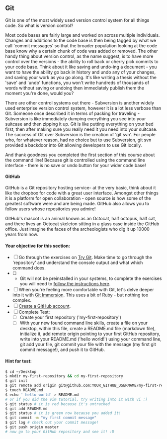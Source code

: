## Git

Git is one of the most widely used version control system for all things code. So what is version control?

Most code bases are fairly large and worked on across multiple individuals. Changes and additions to the code base is then being tagged by what we call 'commit messages' so that the broader population looking at the code base know why a certain chunk of code was added or removed. The other handy thing about version control, as the name suggest, is to have more control over the versions - the ability to roll back or cherry pick commits to your code base. Think about it like saving and undo-ing a document - you want to have the ability go back in history and undo any of your changes, and saving your work as you go along. It's like writing a thesis without the 'save' and 'undo' functions, you won't write hundreds of thousands of words without saving or undoing then immediately publish them the moment you're done, would you?

There are other control systems out there - Subversion is another widely used enterprise version control system, however it is a lot less verbose than Git. Someone once described it in terms of packing for traveling - Subversion is like immediately dumping everything you see into your suitcase and then zipping it up. Git is like putting everything on your bed first, then after making sure you really need it you need into your suitcase. The success of Git over Subversion is the creation of 'git svn'. For people who, for whatever reason, had no choice but to use Subversion, git svn provided a backdoor into Git allowing developers to use Git locally.

And thank goodness you completed the first section of this course about the command line! Because git is controlled using the command line interface - there is no save or undo button for your wider code base!


#### GitHub

GitHub is a Git repository hosting service- at the very basic, think about it like the dropbox for code with a great user interface. Amongst other things it is a platform for open collaboration - open source is how some of the greatest software were and are being made. GitHub also allows you to follow users whose repositories you admire!

GitHub's mascot is an animal known as an Octocat, half octopus, half cat, and there lives  an Octocat skeleton sitting in a glass case inside the GitHub office. Just imagine the faces of the archeologists who dig it up 10000 years from now.


#### Your objective for this section:

- [ ] Go through the exercises on [Try Git](https://try.github.io/levels/1/challenges/1). Make time to go through the 'repository' and understand the console output and what which command does.
- [ ] * Git will not be preinstalled in your systems, to complete the exercises you will need to [follow the instructions here](https://git-scm.com/book/en/v2/Getting-Started-Installing-Git).
- [ ] When you're feeling more comfortable with Git, let's delve deeper into it with [Git Immersion](http://gitimmersion.com/). This uses a bit of Ruby - but nothing too complex.
- [ ] [Create a GitHub account](https://github.com/).
- [ ] Complete Test:
  - [ ] Create your first repository ('my-first-repository')
  - [ ] With your new found command line skills, create a file on your desktop, within this file, create a README.md file (markdown file), initialize it, add remote origin pointing to your first GitHub repository, write into your README.md ('hello world!') using your command line, git add your file, git commit your file with the message (my first git commit message!), and push it to GitHub.

#### Hint for test:  
```bash
$ cd ~/Desktop
$ mkdir my-first-repository && cd my-first-repository
$ git init
$ git remote add origin git@github.com:YOUR_GITHUB_USERNAME/my-first-repository.git
$ touch README.md
$ echo ' hello world' > README.md
# or if you did the vim tutorial, try writing into it with vi :)
$ git status # it is red because it's untracked
$ git add README.md
$ git status # it is green now because you added it!  
$ git commit -m "my first commit message"
$ git log # check out your commit message!
$ git push origin master
# now go to your GitHub repository and see it! :D
```
